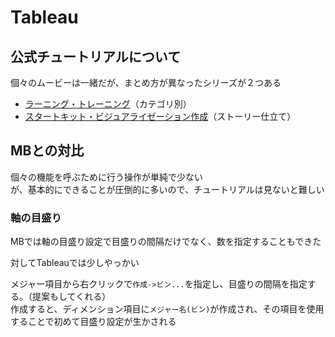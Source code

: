 # Tableau

## 公式チュートリアルについて

個々のムービーは一緒だが、まとめ方が異なったシリーズが２つある
- [ラーニング・トレーニング](https://www.tableau.com/ja-jp/learn/training?edition=unlicensed&lang=ja-jp&platform=windows&version=2019.1.0&reg-delay=true)（カテゴリ別）
- [スタートキット・ビジュアライゼーション作成](https://www.tableau.com/ja-jp/learn/starter-kits)（ストーリー仕立て）

## MBとの対比

個々の機能を呼ぶために行う操作が単純で少ない  
が、基本的にできることが圧倒的に多いので、チュートリアルは見ないと難しい

### 軸の目盛り

MBでは軸の目盛り設定で目盛りの間隔だけでなく、数を指定することもできた

対してTableauでは少しやっかい

メジャー項目から右クリックで`作成->ビン...`を指定し、目盛りの間隔を指定する。（提案もしてくれる）  
作成すると、ディメンション項目に`メジャー名(ビン)`が作成され、その項目を使用することで初めて目盛り設定が生かされる

